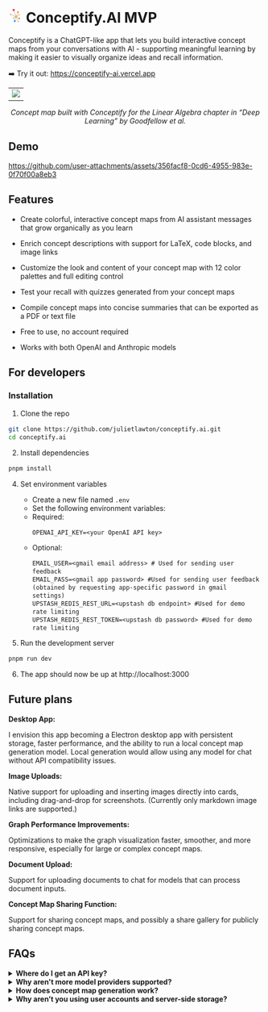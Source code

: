 # <img src="https://github.com/julietlawton/conceptify.ai/blob/ae13723033846ed6a7eff220a6d7dd22fceafc9a/public/appicon.png" alt="Conceptify Icon" width="28"/> Conceptify.AI MVP
Conceptify is a ChatGPT-like app that lets you build interactive concept maps from your conversations with AI - supporting meaningful learning by making it easier to visually organize ideas and recall information.

➡️ Try it out: https://conceptify-ai.vercel.app

<table align="center"><tr><td>
    <img width="1000" src="https://github.com/user-attachments/assets/2066aef1-80cd-4d64-b45e-1dc98394c655"
 />
</td></tr></table>
<p align="center">
  <i>Concept map built with Conceptify for the Linear Algebra chapter in “Deep Learning” by Goodfellow et al.</i>
</p>

## Demo

https://github.com/user-attachments/assets/356facf8-0cd6-4955-983e-0f70f00a8eb3

## Features

- Create colorful, interactive concept maps from AI assistant messages that grow organically as you learn

- Enrich concept descriptions with support for LaTeX, code blocks, and image links

- Customize the look and content of your concept map with 12 color palettes and full editing control

- Test your recall with quizzes generated from your concept maps

- Compile concept maps into concise summaries that can be exported as a PDF or text file

- Free to use, no account required

- Works with both OpenAI and Anthropic models

## For developers
### Installation
1. Clone the repo
```bash
git clone https://github.com/julietlawton/conceptify.ai.git
cd conceptify.ai
```
2. Install dependencies
```bash
pnpm install
```
4. Set environment variables
   - Create a new file named `.env`
   - Set the following environment variables:
   - Required:
     ```env
     OPENAI_API_KEY=<your OpenAI API key>
     ```
   - Optional:
     ```env
     EMAIL_USER=<gmail email address> # Used for sending user feedback
     EMAIL_PASS=<gmail app password> #Used for sending user feedback (obtained by requesting app-specific password in gmail settings)
     UPSTASH_REDIS_REST_URL=<upstash db endpoint> #Used for demo rate limiting
     UPSTASH_REDIS_REST_TOKEN=<upstash db password> #Used for demo rate limiting
     ```

5. Run the development server
```bash
pnpm run dev
```
6. The app should now be up at http://localhost:3000

## Future plans
**Desktop App:** 

I envision this app becoming a Electron desktop app with persistent storage, faster performance, and the ability to run a local concept map generation model. Local generation would allow using any model for chat without API compatibility issues.

**Image Uploads:**

Native support for uploading and inserting images directly into cards, including drag-and-drop for screenshots. (Currently only markdown image links are supported.)

**Graph Performance Improvements:**

Optimizations to make the graph visualization faster, smoother, and more responsive, especially for large or complex concept maps.

**Document Upload:**
  
Support for uploading documents to chat for models that can process document inputs.

**Concept Map Sharing Function:**

Support for sharing concept maps, and possibly a share gallery for publicly sharing concept maps.

## FAQs
<details>
  <summary><strong>Where do I get an API key?</strong> </summary>
    <br>
    <p> You can get an API key from OpenAI at https://platform.openai.com or from Anthropic at https://console.anthropic.com. Both providers offer a pay-as-you go pricing. </p>
</details>

<details>  
  <summary><strong>Why aren't more model providers supported?</strong></summary>  
  <br>  
  <p>Currently, only OpenAI and Anthropic are supported due to inconsistent concept generation by other models. OpenAI is the recommended provider for this app, as Claude occasionally produces graphs that violate the object generation schema. I have not observed this issue with GPT-4o.</p>  
  <p>As this project evolves into a desktop app, I plan to integrate a custom model for graph generation that would run locally. This would allow you to use any model provider supported by the Vercel AI SDK for chat.</p>
</details>

<details>
  <summary><strong>How does concept map generation work?</strong></summary>
  <br>
  <p>
    Conceptify uses the <a href="https://sdk.vercel.ai/docs/reference/ai-sdk-core/generate-object">generateObject</a> API from the Vercel AI SDK, which allows you to define a structured object schema and pass it along with the prompt. The model is then constrained to return a response that matches this schema.
  </p>
  <p>
    For concept map generation, the app sends the assistant message along with the current concept map. The model is prompted to extract new concepts from the message and intelligently connect them to existing nodes in the concept map.
  </p>
</details>

<details>
  <summary><strong>Why aren’t you using user accounts and server-side storage?</strong></summary>
    <br>
    <p>
    To keep the app completely free to use and maintain, I chose not to support user accounts or server-side storage in the MVP. Instead, all data is stored locally in your browser. There is a minimal backend for demo rate-limiting, but it's small enough to stay within free usage tiers.  
    <br><br>
    In the future, I plan to turn the app into a standalone desktop app with persistent local storage — eliminating the need for accounts or cloud backend.
    </p>
</details>

